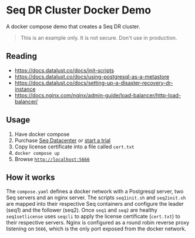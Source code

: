 Seq DR Cluster Docker Demo
==========================

A docker compose demo that creates a Seq DR cluster.

> This is an example only. It is not secure. Don't use in production. 

Reading
------

* https://docs.datalust.co/docs/init-scripts
* https://docs.datalust.co/docs/using-postgresql-as-a-metastore
* https://docs.datalust.co/docs/setting-up-a-disaster-recovery-dr-instance
* https://docs.nginx.com/nginx/admin-guide/load-balancer/http-load-balancer/

Usage
-----

1. Have docker compose
1. Purchase [Seq Datacenter](https://datalust.co/pricing) or [start a trial](https://datalust.co/trial)
1. Copy license certificate into a file called `cert.txt`
1. `docker compose up`
1. Browse [`http://localhost:5666`](http://localhost:5666)

How it works
------------

The `compose.yaml` defines a docker network with a Postgresql server, two Seq servers and an nginx server. The scripts `seq1init.sh` and `seq2init.sh` are mapped into their respective Seq containers and configure the leader (seq1) and the follower (seq2). Once `seq1` and `seq2` are healthy `seq1setlicense` uses `seqcli` to apply the license certificate (`cert.txt`) to their respective servers. Nginx is configured as a round robin reverse proxy listening on `5666`, which is the only port exposed from the docker network. 